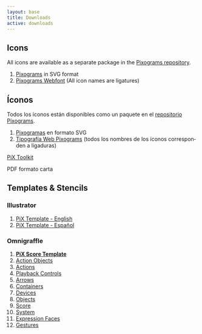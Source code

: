 ```yaml
---
layout: base
title: Downloads
active: downloads
---
```

<div class='row'>
<div lang='en' class='col-md-6'>
	<h2>Icons</h2>
	All icons are available as a separate package in the <a href='http://eadpucv.cgithub.io/pixograms' title='Pixograms Reposiroty'>Pixograms repository</a>.
<ol>
	<li><a href='http://eadpucv.github.io/pixograms/download/icons.zip'>Pixograms</a> in SVG format</li>
	<li><a href='http://eadpucv.github.io/pixograms/download/pix-webfont.zip'>Pixograms Webfont</a> (All icon names are ligatures)</li>
</ol>
</div>

<div lang='es' class='col-md-6'>
	<h2>Íconos</h2>
	Todos los íconos están disponibles como un paquete en el <a href='http://eadpucv.cgithub.io/pixograms' title='Repositorio de Pixograms'>repositorio Pixograms</a>.
<ol>
	<li><a href='http://eadpucv.github.io/pixograms/download/icons.zip'>Pixogramas</a> en formato SVG</li>
	<li><a href='http://eadpucv.github.io/pixograms/download/pix-webfont.zip'>Tipografía Web Pixograms</a> (todos los nombres de los íconos corresponden a ligaduras)</li>
</ol>
</div>
</div>

<div class="tcenter">
	<a class='btn huge' href='{{site.baseurl}}/downloads/pix-toolkit.pdf' title='Co-design toolkit'>PiX Toolkit</a>
	<p>PDF formato carta</p>
</div>

<div class='row'>
<div class='col-md-6'>
	<h2>Templates & Stencils</h2>
	<h3>Illustrator</h3>
	<ol>
		<li><a href='{{ site.baseurl }}/downloads/pix-template-en.ai'>PiX Template - English</a></li>
		<li><a href='{{ site.baseurl }}/downloads/pix-template-es.ai'>PiX Template - Español</a></li>
	</ol>

<h3>Omnigraffle</h3>
<ol>
	<li><strong><a href='{{ site.baseurl }}/downloads/pix-score.gtemplate'>PiX Score Template</a></strong></li>
	<li><a href='{{ site.baseurl }}/downloads/actions-objects.gstencil'>Action Objects</a></li>
	<li><a href='{{ site.baseurl }}/downloads/actions.gstencil'>Actions</a></li>
	<li><a href='{{ site.baseurl }}/downloads/arrows-playback.gstencil'>Playback Controls</a></li>
	<li><a href='{{ site.baseurl }}/downloads/arrows.gstencil'>Arrows</a></li>
	<li><a href='{{ site.baseurl }}/downloads/containers.gstencil'>Containers</a></li>
	<li><a href='{{ site.baseurl }}/downloads/devices.gstencil'>Devices</a></li>
	<li><a href='{{ site.baseurl }}/downloads/objects.gstencil'>Objects</a></li>
	<li><a href='{{ site.baseurl }}/downloads/score.gstencil'>Score</a></li>
	<li><a href='{{ site.baseurl }}/downloads/system.gstencil'>System</a></li>
	<li><a href='{{ site.baseurl }}/downloads/user-face.gstencil'>Expression Faces</a></li>
	<li><a href='{{ site.baseurl }}/downloads/user-gesture.gstencil'>Gestures</a></li>
</ol>
</div>
</div>
